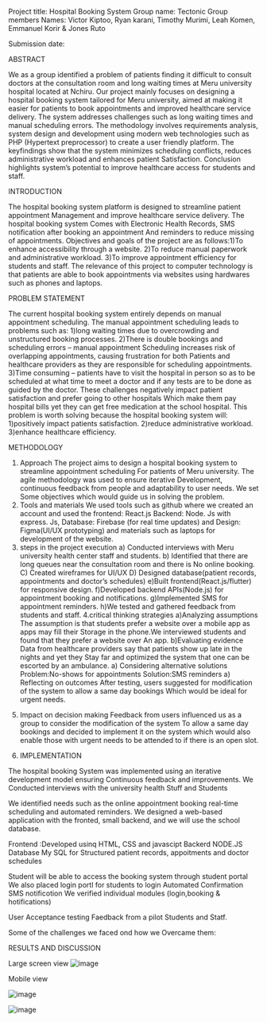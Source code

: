


Project title: Hospital Booking System 
Group name: Tectonic
Group members
Names: Victor Kiptoo,
      Ryan karani,
      Timothy Murimi,
      Leah Komen,
      Emmanuel Korir & 
      Jones Ruto
	
Submission date:







ABSTRACT

We as a group identified a problem of patients finding it difficult to consult doctors 
at the consultation room and long waiting times at Meru university hospital located
at Nchiru. Our project mainly focuses on designing a hospital booking system tailored
for Meru university, aimed at making it easier for patients to book appointments and
improved healthcare service delivery. The system addresses challenges such as long 
waiting times and manual scheduling errors. The methodology involves requirements 
analysis, system design and development using modern web technologies such as PHP
(Hypertext preprocessor) to create a user friendly platform. The keyfindings show that the system minimizes scheduling conflicts, reduces administrative workload and enhances patient
Satisfaction. Conclusion highlights system’s potential to improve healthcare access for students 
and staff.

















INTRODUCTION

The hospital booking system platform is designed to streamline patient appointment
Management and improve healthcare service delivery. The hospital booking system
Comes with Electronic Health Records, SMS notification after booking an appointment
And reminders to reduce missing of appointments. Objectives and goals of the project 
are as follows:1)To enhance accessibility through a website.
		2)To reduce manual paperwork and administrative workload.
		3)To improve appointment efficiency for students and staff.
The relevance of this project to computer technology is that patients are able to book
appointments via websites using hardwares such as phones and laptops.















PROBLEM STATEMENT

The current hospital booking system entirely depends on manual appointment scheduling.
The manual appointment scheduling leads to problems such as:
1)long waiting times due to overcrowding and unstructured booking processes.
2)There is double bookings and scheduling errors – manual appointment
Scheduling increases risk of overlapping appointments, causing frustration for both
Patients and healthcare providers as they are responsible for scheduling appointments.
3)Time consuming – patients have to visit the hospital in person so as to  be scheduled 
at what time to meet a doctor and if any tests are to be done as guided by the doctor.
These challenges negatively impact patient satisfaction and prefer going to other hospitals
Which make them pay hospital bills yet they can get free medication at the school hospital.
This problem is worth solving because the hospital booking system will:
1)positively impact patients satisfaction.
2)reduce administrative workload.
3)enhance healthcare efficiency.









METHODOLOGY
1.	Approach
The project aims to design a hospital booking system to streamline appointment scheduling
For patients of Meru university. The agile methodology was used to ensure iterative 
Development, continuous feedback from people and adaptability to user needs. We set
Some objectives which would guide us in solving the problem.
1.	Tools and materials
We used tools such as github where we created an account and used the frontend: React.js
Backend: Node. Js with express. Js, Database: Firebase (for real time updates) and Design:
Figma(UI/UX prototyping) and materials such as laptops for development of the website.
1.	steps in the project execution
a)	Conducted interviews with Meru university health center staff and students.
b)	Identified that there are long queues near the consultation room and there is
No online booking.
C)	Created wireframes for UI/UX
D)	Designed database(patient records, appointments and doctor’s schedules)
e)Built frontend(React.js/flutter) for responsive design.
f)Developed backend APIs(Node.js) for appointment booking and notifications.
g)Implemented SMS for appointment reminders.
h)We tested and gathered feedback from students and staff.
4.critical thinking strategies
a)Analyzing assumptions
The assumption is that students prefer a website over a mobile app as apps may fill their
Storage in the phone.We interviewed students and found that they prefer a website over
An app.
b)Evaluating evidence
Data from healthcare providers say that patients show up late in the nights and yet they
Stay far and optimized the system that one can be escorted by an ambulance.
a)	Considering alternative solutions
Problem:No-shows for appointments
Solution:SMS reminders
a)	Reflecting on outcomes
After testing, users suggested for modification of the system to allow a same day bookings
Which would be ideal for urgent needs.

5)	Impact on decision making
Feedback from users influenced us as a group to consider the modification of the system
To allow a same day bookings and decided to implement it on the system which would
also enable those with urgent needs to be attended to if there is an open slot.


6) IMPLEMENTATION

The hospital
booking System was implemented using an 
iterative development model ensuring
Continuous feedback and improvements.
We Conducted
interviews with the university health
Stuff and
Students

We identified needs such as the online appointment
booking real-time scheduling and automated reminders.
We designed a web-based application with the fronted, small backend, and we will use the school database.

Frontend :Developed usinq HTML, CSS and javascipt
Backerd NODE.JS
Database My SQL for Structured
patient records, appoitments and doctor schedules

Student will be able to access the booking system through student portal
We also placed login portl for students to login
Automated Confirmation SMS notificotion
We verified individual modules (login,booking & hotifications)

User Acceptance testing Faedback from a pilot
Students and Statf.

Some of the challenges we faced ond how we
Overcame them:









RESULTS AND DISCUSSION

Large screen view
 ![image](https://github.com/user-attachments/assets/05cce513-ed2c-4945-b5c8-264573bf595c)
 
 Mobile view
 
 ![image](https://github.com/user-attachments/assets/dc8ecd17-05b0-4d9c-b515-e17ed2752ddf)

 ![image](https://github.com/user-attachments/assets/a1f17c64-685c-4119-9911-785bafe33868)


